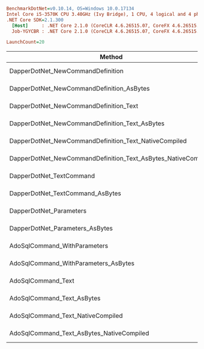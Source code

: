 ``` ini

BenchmarkDotNet=v0.10.14, OS=Windows 10.0.17134
Intel Core i5-3570K CPU 3.40GHz (Ivy Bridge), 1 CPU, 4 logical and 4 physical cores
.NET Core SDK=2.1.300
  [Host]     : .NET Core 2.1.0 (CoreCLR 4.6.26515.07, CoreFX 4.6.26515.06), 64bit RyuJIT
  Job-YGYCBR : .NET Core 2.1.0 (CoreCLR 4.6.26515.07, CoreFX 4.6.26515.06), 64bit RyuJIT

LaunchCount=20  

```
|                                                        Method |       Mean |       Error |       StdDev |     Median | Rank |  Gen 0 | Allocated |
|-------------------------------------------------------------- |-----------:|------------:|-------------:|-----------:|-----:|-------:|----------:|
|                             DapperDotNet_NewCommandDefinition | 7,404.3 us |  88.0941 us | 1,190.705 us | 7,368.9 us |    4 |      - |   5.04 KB |
|                     DapperDotNet_NewCommandDefinition_AsBytes | 8,212.6 us |  70.2271 us |   935.677 us | 8,161.1 us |    9 |      - |   5.04 KB |
|                        DapperDotNet_NewCommandDefinition_Text | 8,295.0 us |  68.1457 us |   916.409 us | 8,252.8 us |    9 |      - |   3.47 KB |
|                DapperDotNet_NewCommandDefinition_Text_AsBytes | 8,113.4 us |  72.9239 us |   979.161 us | 8,109.3 us |    8 |      - |   3.47 KB |
|         DapperDotNet_NewCommandDefinition_Text_NativeCompiled |   537.7 us |   0.7513 us |     3.725 us |   537.3 us |    2 | 0.9766 |   3.47 KB |
| DapperDotNet_NewCommandDefinition_Text_AsBytes_NativeCompiled |   541.9 us |   0.8310 us |     4.212 us |   541.3 us |    3 | 0.9766 |   3.47 KB |
|                                      DapperDotNet_TextCommand | 7,395.4 us |  84.6554 us | 1,146.827 us | 7,430.5 us |    4 |      - |   3.47 KB |
|                              DapperDotNet_TextCommand_AsBytes | 8,256.3 us |  71.2147 us |   961.584 us | 8,232.4 us |    9 |      - |   3.47 KB |
|                                       DapperDotNet_Parameters | 8,022.8 us |  58.4209 us |   788.035 us | 7,995.6 us |    7 |      - |   5.04 KB |
|                               DapperDotNet_Parameters_AsBytes | 7,777.9 us |  79.6400 us | 1,074.803 us | 7,793.6 us |    6 |      - |   5.04 KB |
|                                  AdoSqlCommand_WithParameters | 7,526.4 us |  73.3206 us |   983.478 us | 7,532.6 us |    5 |      - |   4.03 KB |
|                          AdoSqlCommand_WithParameters_AsBytes | 7,989.3 us |  62.7117 us |   843.764 us | 7,950.9 us |    7 |      - |   4.03 KB |
|                                            AdoSqlCommand_Text | 8,231.1 us | 107.2667 us | 1,453.874 us | 8,109.7 us |    9 |      - |   3.27 KB |
|                                    AdoSqlCommand_Text_AsBytes | 8,200.4 us |  81.6946 us | 1,106.438 us | 8,239.0 us |    9 |      - |   3.27 KB |
|                             AdoSqlCommand_Text_NativeCompiled |   534.7 us |   0.7943 us |     4.033 us |   534.7 us |    1 | 0.9766 |   3.27 KB |
|                     AdoSqlCommand_Text_AsBytes_NativeCompiled |   535.5 us |   1.0416 us |     5.345 us |   534.7 us |    1 | 0.9766 |   3.27 KB |
